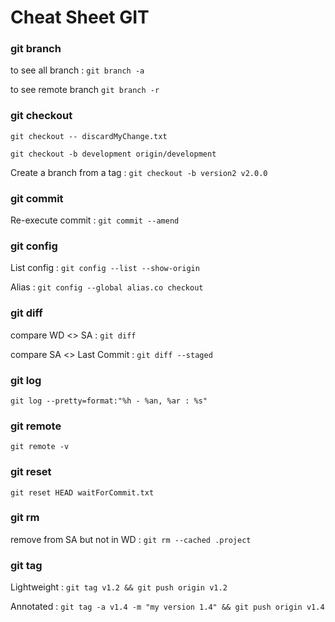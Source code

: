 
# Cheat Sheet GIT

### git branch
to see all branch :
`git branch -a`

to see remote branch
`git branch -r`

### git checkout
`git checkout -- discardMyChange.txt`

`git checkout -b development origin/development`

Create a branch from a tag :
`git checkout -b version2 v2.0.0`

### git commit
Re-execute commit : 
`git commit --amend`

### git config
List config : `git config --list --show-origin`

Alias : `git config --global alias.co checkout`


### git diff
compare WD <> SA :
`git diff`

compare SA <> Last Commit :
`git diff --staged`

### git log
`git log --pretty=format:"%h - %an, %ar : %s"`



### git remote
`git remote -v`



### git reset
`git reset HEAD waitForCommit.txt`


### git rm
remove from SA but not in WD :
`git rm --cached .project`


### git tag
Lightweight : `git tag v1.2 && git push origin v1.2`

Annotated : `git tag -a v1.4 -m "my version 1.4" && git push origin v1.4`
